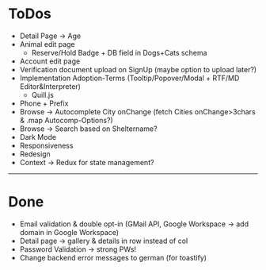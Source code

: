 # ToDos

- Detail Page -> Age
- Animal edit page
  - Reserve/Hold Badge + DB field in Dogs+Cats schema
- Account edit page
- Verification document upload on SignUp (maybe option to upload later?)
- Implementation Adoption-Terms (Tooltip/Popover/Modal + RTF/MD Editor&Interpreter)
  - Quill.js
- Phone + Prefix
- Browse -> Autocomplete City onChange (fetch Cities onChange>3chars & .map Autocomp-Options?)
- Browse -> Search based on Sheltername?
- Dark Mode
- Responsiveness
- Redesign
- Context -> Redux for state management?

---

# Done

- Email validation & double opt-in (GMail API, Google Workspace -> add domain in Google Workspace)
- Detail page -> gallery & details in row instead of col
- Password Validation -> strong PWs!
- Change backend error messages to german (for toastify)
